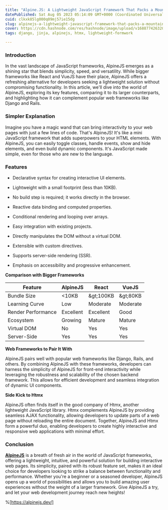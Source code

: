 ```yaml
---
title: "Alpine.JS: A Lightweight JavaScript Framework That Packs a Mountain of Power"
datePublished: Sat Aug 05 2023 05:14:09 GMT+0000 (Coordinated Universal Time)
cuid: clkxk85lg000q09mj57ie15dg
slug: alpinejs-a-lightweight-javascript-framework-that-packs-a-mountain-of-power
cover: https://cdn.hashnode.com/res/hashnode/image/upload/v1688774263202/7785fa7a-1bce-4921-8b57-399497f2c8ce.png
tags: django, jinja, alpinejs, htmx, lightweight-formwork

---
```


### Introduction

In the vast landscape of JavaScript frameworks, AlpineJS emerges as a shining star that blends simplicity, speed, and versatility. While bigger frameworks like React and VueJS have their place, AlpineJS offers a refreshing alternative for developers seeking a lightweight solution without compromising functionality. In this article, we'll dive into the world of AlpineJS, exploring its key features, comparing it to its larger counterparts, and highlighting how it can complement popular web frameworks like Django and Rails.

### Simpler Explanation

Imagine you have a magic wand that can bring interactivity to your web pages with just a few lines of code. That's AlpineJS! It's like a mini JavaScript framework that adds superpowers to your HTML elements. With AlpineJS, you can easily toggle classes, handle events, show and hide elements, and even build dynamic components. It's JavaScript made simple, even for those who are new to the language.

### Features

* Declarative syntax for creating interactive UI elements.
    
* Lightweight with a small footprint (less than 10KB).
    
* No build step is required; it works directly in the browser.
    
* Reactive data binding and computed properties.
    
* Conditional rendering and looping over arrays.
    
* Easy integration with existing projects.
    
* Directly manipulates the DOM without a virtual DOM.
    
* Extensible with custom directives.
    
* Supports server-side rendering (SSR).
    
* Emphasis on accessibility and progressive enhancement.
    

**Comparison with Bigger Frameworks**

| Feature | AlpineJS | React | VueJS |
| --- | --- | --- | --- |
| Bundle Size | &lt;10KB | \&gt;100KB | \&gt;80KB |
| Learning Curve | Low | Moderate | Moderate |
| Render Performance | Excellent | Excellent | Good |
| Ecosystem | Growing | Mature | Mature |
| Virtual DOM | No | Yes | Yes |
| Server-Side | Yes | Yes | Yes |

**Web Frameworks to Pair It With**

AlpineJS pairs well with popular web frameworks like Django, Rails, and others. By combining AlpineJS with these frameworks, developers can harness the simplicity of AlpineJS for front-end interactivity while leveraging the robustness and scalability of the chosen backend framework. This allows for efficient development and seamless integration of dynamic UI components.

**Side Kick to Htmx**

AlpineJS often finds itself in the good company of Htmx, another lightweight JavaScript library. Htmx complements AlpineJS by providing seamless AJAX functionality, allowing developers to update parts of a web page without reloading the entire document. Together, AlpineJS and Htmx form a powerful duo, enabling developers to create highly interactive and responsive web applications with minimal effort.

### Conclusion

[**AlpineJS**](https://alpinejs.dev/) is a breath of fresh air in the world of JavaScript frameworks, offering a lightweight, intuitive, and powerful solution for building interactive web pages. Its simplicity, paired with its robust feature set, makes it an ideal choice for developers looking to strike a balance between functionality and performance. Whether you're a beginner or a seasoned developer, AlpineJS opens up a world of possibilities and allows you to build amazing user experiences without the weight of a larger framework. Give AlpineJS a try, and let your web development journey reach new heights!

%[https://alpinejs.dev/]